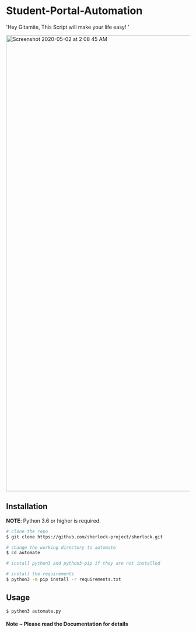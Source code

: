 # Student-Portal-Automation
'Hey Gitamite, This Script will make your life easy! '

<img width="1247" alt="Screenshot 2020-05-02 at 2 08 45 AM" src="https://user-images.githubusercontent.com/45916202/80840592-40f49d80-8c1b-11ea-88c3-ebae791d44f0.png">


## Installation

**NOTE**: Python 3.6 or higher is required.

```bash
# clone the repo
$ git clone https://github.com/sherlock-project/sherlock.git

# change the working directory to automate
$ cd automate

# install python3 and python3-pip if they are not installed

# install the requirements
$ python3 -m pip install -r requirements.txt
```

## Usage
```
$ python3 automate.py
```


#### Note ~ __Please read the Documentation for details__
